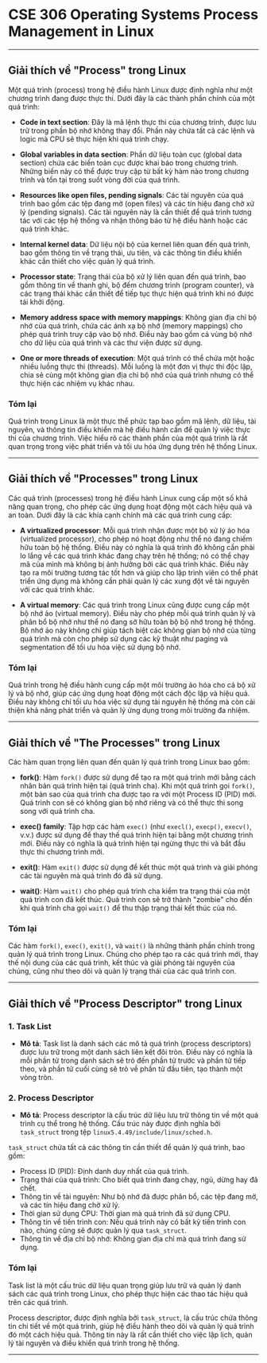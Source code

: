 ﻿# CSE 306 Operating Systems Process Management in Linux

---

## Giải thích về "Process" trong Linux

Một quá trình (process) trong hệ điều hành Linux được định nghĩa như một chương trình đang được thực thi. Dưới đây là các thành phần chính của một quá trình:

- **Code in text section**: Đây là mã lệnh thực thi của chương trình, được lưu trữ trong phần bộ nhớ không thay đổi. Phần này chứa tất cả các lệnh và logic mà CPU sẽ thực hiện khi quá trình chạy.

- **Global variables in data section**: Phần dữ liệu toàn cục (global data section) chứa các biến toàn cục được khai báo trong chương trình. Những biến này có thể được truy cập từ bất kỳ hàm nào trong chương trình và tồn tại trong suốt vòng đời của quá trình.

- **Resources like open files, pending signals**: Các tài nguyên của quá trình bao gồm các tệp đang mở (open files) và các tín hiệu đang chờ xử lý (pending signals). Các tài nguyên này là cần thiết để quá trình tương tác với các tệp hệ thống và nhận thông báo từ hệ điều hành hoặc các quá trình khác.

- **Internal kernel data**: Dữ liệu nội bộ của kernel liên quan đến quá trình, bao gồm thông tin về trạng thái, ưu tiên, và các thông tin điều khiển khác cần thiết cho việc quản lý quá trình.

- **Processor state**: Trạng thái của bộ xử lý liên quan đến quá trình, bao gồm thông tin về thanh ghi, bộ đếm chương trình (program counter), và các trạng thái khác cần thiết để tiếp tục thực hiện quá trình khi nó được tái khởi động.

- **Memory address space with memory mappings**: Không gian địa chỉ bộ nhớ của quá trình, chứa các ánh xạ bộ nhớ (memory mappings) cho phép quá trình truy cập vào bộ nhớ. Điều này bao gồm cả vùng bộ nhớ cho dữ liệu của quá trình và các thư viện được sử dụng.

- **One or more threads of execution**: Một quá trình có thể chứa một hoặc nhiều luồng thực thi (threads). Mỗi luồng là một đơn vị thực thi độc lập, chia sẻ cùng một không gian địa chỉ bộ nhớ của quá trình nhưng có thể thực hiện các nhiệm vụ khác nhau.

### Tóm lại
Quá trình trong Linux là một thực thể phức tạp bao gồm mã lệnh, dữ liệu, tài nguyên, và thông tin điều khiển mà hệ điều hành cần để quản lý việc thực thi của chương trình. Việc hiểu rõ các thành phần của một quá trình là rất quan trọng trong việc phát triển và tối ưu hóa ứng dụng trên hệ thống Linux.

---

## Giải thích về "Processes" trong Linux

Các quá trình (processes) trong hệ điều hành Linux cung cấp một số khả năng quan trọng, cho phép các ứng dụng hoạt động một cách hiệu quả và an toàn. Dưới đây là các khía cạnh chính mà các quá trình cung cấp:

- **A virtualized processor**: Mỗi quá trình nhận được một bộ xử lý ảo hóa (virtualized processor), cho phép nó hoạt động như thể nó đang chiếm hữu toàn bộ hệ thống. Điều này có nghĩa là quá trình đó không cần phải lo lắng về các quá trình khác đang chạy trên hệ thống; nó có thể chạy mã của mình mà không bị ảnh hưởng bởi các quá trình khác. Điều này tạo ra môi trường tương tác tốt hơn và giúp cho lập trình viên có thể phát triển ứng dụng mà không cần phải quản lý các xung đột về tài nguyên với các quá trình khác.

- **A virtual memory**: Các quá trình trong Linux cũng được cung cấp một bộ nhớ ảo (virtual memory). Điều này cho phép mỗi quá trình quản lý và phân bổ bộ nhớ như thể nó đang sở hữu toàn bộ bộ nhớ trong hệ thống. Bộ nhớ ảo này không chỉ giúp tách biệt các không gian bộ nhớ của từng quá trình mà còn cho phép sử dụng các kỹ thuật như paging và segmentation để tối ưu hóa việc sử dụng bộ nhớ.

### Tóm lại
Quá trình trong hệ điều hành cung cấp một môi trường ảo hóa cho cả bộ xử lý và bộ nhớ, giúp các ứng dụng hoạt động một cách độc lập và hiệu quả. Điều này không chỉ tối ưu hóa việc sử dụng tài nguyên hệ thống mà còn cải thiện khả năng phát triển và quản lý ứng dụng trong môi trường đa nhiệm.

---

## Giải thích về "The Processes" trong Linux

Các hàm quan trọng liên quan đến quản lý quá trình trong Linux bao gồm:

- **fork()**: Hàm `fork()` được sử dụng để tạo ra một quá trình mới bằng cách nhân bản quá trình hiện tại (quá trình cha). Khi một quá trình gọi `fork()`, một bản sao của quá trình cha được tạo ra với một Process ID (PID) mới. Quá trình con sẽ có không gian bộ nhớ riêng và có thể thực thi song song với quá trình cha.

- **exec() family**: Tập hợp các hàm `exec()` (như `execl()`, `execp()`, `execv()`, v.v.) được sử dụng để thay thế quá trình hiện tại bằng một chương trình mới. Điều này có nghĩa là quá trình hiện tại ngừng thực thi và bắt đầu thực thi chương trình mới.

- **exit()**: Hàm `exit()` được sử dụng để kết thúc một quá trình và giải phóng các tài nguyên mà quá trình đó đã sử dụng.

- **wait()**: Hàm `wait()` cho phép quá trình cha kiểm tra trạng thái của một quá trình con đã kết thúc. Quá trình con sẽ trở thành "zombie" cho đến khi quá trình cha gọi `wait()` để thu thập trạng thái kết thúc của nó.

### Tóm lại
Các hàm `fork()`, `exec()`, `exit()`, và `wait()` là những thành phần chính trong quản lý quá trình trong Linux. Chúng cho phép tạo ra các quá trình mới, thay thế nội dung của các quá trình, kết thúc và giải phóng tài nguyên của chúng, cũng như theo dõi và quản lý trạng thái của các quá trình con.

---

## Giải thích về "Process Descriptor" trong Linux

### 1. Task List

- **Mô tả**: Task list là danh sách các mô tả quá trình (process descriptors) được lưu trữ trong một danh sách liên kết đôi tròn. Điều này có nghĩa là mỗi phần tử trong danh sách sẽ trỏ đến phần tử trước và phần tử tiếp theo, và phần tử cuối cùng sẽ trỏ về phần tử đầu tiên, tạo thành một vòng tròn.

### 2. Process Descriptor

- **Mô tả**: Process descriptor là cấu trúc dữ liệu lưu trữ thông tin về một quá trình cụ thể trong hệ thống. Cấu trúc này được định nghĩa bởi `task_struct` trong tệp `linux5.4.49/include/linux/sched.h`.

`task_struct` chứa tất cả các thông tin cần thiết để quản lý quá trình, bao gồm:
  - Process ID (PID): Định danh duy nhất của quá trình.
  - Trạng thái của quá trình: Cho biết quá trình đang chạy, ngủ, dừng hay đã chết.
  - Thông tin về tài nguyên: Như bộ nhớ đã được phân bổ, các tệp đang mở, và các tín hiệu đang chờ xử lý.
  - Thời gian sử dụng CPU: Thời gian mà quá trình đã sử dụng CPU.
  - Thông tin về tiến trình con: Nếu quá trình này có bất kỳ tiến trình con nào, chúng cũng sẽ được quản lý qua `task_struct`.
  - Thông tin về địa chỉ bộ nhớ: Không gian địa chỉ mà quá trình đang sử dụng.

### Tóm lại
Task list là một cấu trúc dữ liệu quan trọng giúp lưu trữ và quản lý danh sách các quá trình trong Linux, cho phép thực hiện các thao tác hiệu quả trên các quá trình.

Process descriptor, được định nghĩa bởi `task_struct`, là cấu trúc chứa thông tin chi tiết về một quá trình, giúp hệ điều hành theo dõi và quản lý quá trình đó một cách hiệu quả. Thông tin này là rất cần thiết cho việc lập lịch, quản lý tài nguyên và điều khiển quá trình trong hệ thống.

---
